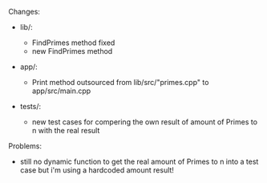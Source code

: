 
Changes:

  - lib/:
    - FindPrimes method fixed
    - new FindPrimes method

  - app/:
    - Print method outsourced from lib/src/"primes.cpp" to app/src/main.cpp

  - tests/:
    - new test cases for compering the own result of amount of Primes to n with the real result



Problems:

  - still no dynamic function to get the real amount of Primes to n into a test case but i'm using a hardcoded
    amount result!
